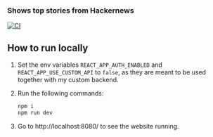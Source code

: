 ### Shows top stories from Hackernews

[![CI](https://github.com/lvchkn/hn-client/actions/workflows/deploy-to-pages.yml/badge.svg)](https://github.com/lvchkn/hn-client/actions/workflows/deploy-to-pages.yml)

## How to run locally

1. Set the env variables `REACT_APP_AUTH_ENABLED` and `REACT_APP_USE_CUSTOM_API` to `false`, as they are meant to be used together with my custom backend.

1. Run the following commands:

    ```bash
    npm i
    npm run dev
    ```

1. Go to http://localhost:8080/ to see the website running.
